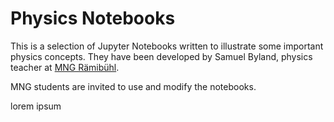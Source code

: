 # Physics Notebooks

This is a selection of Jupyter Notebooks written to illustrate some important physics concepts. They have been developed by Samuel Byland, physics teacher at [MNG Rämibühl](https://www.mng.ch).

MNG students are invited to use and modify the notebooks.

lorem ipsum
